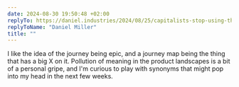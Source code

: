 ```yaml
---
date: 2024-08-30 19:50:48 +02:00
replyTo: https://daniel.industries/2024/08/25/capitalists-stop-using-the-word-journey/
replyToName: "Daniel Miller"
title: ""
---
```

I like the idea of the journey being epic, and a journey map being the thing that has a big X on it. Pollution of meaning in the product landscapes is a bit of a personal gripe, and I'm curious to play with synonyms that might pop into my head in the next few weeks. 
